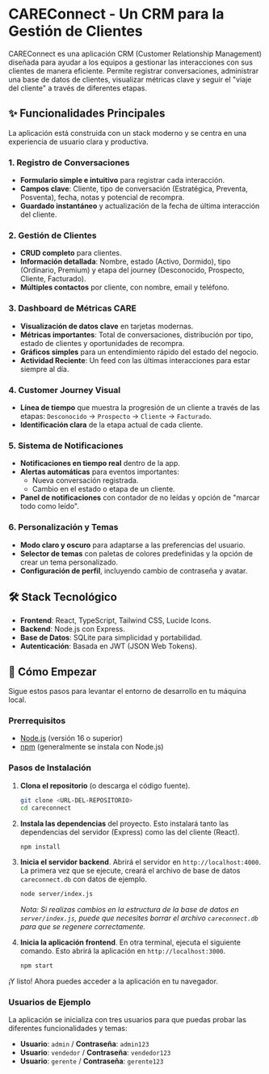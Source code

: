# CAREConnect - Un CRM para la Gestión de Clientes

CAREConnect es una aplicación CRM (Customer Relationship Management) diseñada para ayudar a los equipos a gestionar las interacciones con sus clientes de manera eficiente. Permite registrar conversaciones, administrar una base de datos de clientes, visualizar métricas clave y seguir el "viaje del cliente" a través de diferentes etapas.

## ✨ Funcionalidades Principales

La aplicación está construida con un stack moderno y se centra en una experiencia de usuario clara y productiva.

### 1. **Registro de Conversaciones**
- **Formulario simple e intuitivo** para registrar cada interacción.
- **Campos clave**: Cliente, tipo de conversación (Estratégica, Preventa, Posventa), fecha, notas y potencial de recompra.
- **Guardado instantáneo** y actualización de la fecha de última interacción del cliente.

### 2. **Gestión de Clientes**
- **CRUD completo** para clientes.
- **Información detallada**: Nombre, estado (Activo, Dormido), tipo (Ordinario, Premium) y etapa del journey (Desconocido, Prospecto, Cliente, Facturado).
- **Múltiples contactos** por cliente, con nombre, email y teléfono.

### 3. **Dashboard de Métricas CARE**
- **Visualización de datos clave** en tarjetas modernas.
- **Métricas importantes**: Total de conversaciones, distribución por tipo, estado de clientes y oportunidades de recompra.
- **Gráficos simples** para un entendimiento rápido del estado del negocio.
- **Actividad Reciente**: Un feed con las últimas interacciones para estar siempre al día.

### 4. **Customer Journey Visual**
- **Línea de tiempo** que muestra la progresión de un cliente a través de las etapas: `Desconocido` → `Prospecto` → `Cliente` → `Facturado`.
- **Identificación clara** de la etapa actual de cada cliente.

### 5. **Sistema de Notificaciones**
- **Notificaciones en tiempo real** dentro de la app.
- **Alertas automáticas** para eventos importantes:
  - Nueva conversación registrada.
  - Cambio en el estado o etapa de un cliente.
- **Panel de notificaciones** con contador de no leídas y opción de "marcar todo como leído".

### 6. **Personalización y Temas**
- **Modo claro y oscuro** para adaptarse a las preferencias del usuario.
- **Selector de temas** con paletas de colores predefinidas y la opción de crear un tema personalizado.
- **Configuración de perfil**, incluyendo cambio de contraseña y avatar.

## 🛠️ Stack Tecnológico

- **Frontend**: React, TypeScript, Tailwind CSS, Lucide Icons.
- **Backend**: Node.js con Express.
- **Base de Datos**: SQLite para simplicidad y portabilidad.
- **Autenticación**: Basada en JWT (JSON Web Tokens).

## 🚀 Cómo Empezar

Sigue estos pasos para levantar el entorno de desarrollo en tu máquina local.

### Prerrequisitos
- [Node.js](https://nodejs.org/) (versión 16 o superior)
- [npm](https://www.npmjs.com/) (generalmente se instala con Node.js)

### Pasos de Instalación

1.  **Clona el repositorio** (o descarga el código fuente).
    ```bash
    git clone <URL-DEL-REPOSITORIO>
    cd careconnect
    ```

2.  **Instala las dependencias** del proyecto. Esto instalará tanto las dependencias del servidor (Express) como las del cliente (React).
    ```bash
    npm install
    ```

3.  **Inicia el servidor backend**. Abrirá el servidor en `http://localhost:4000`. La primera vez que se ejecute, creará el archivo de base de datos `careconnect.db` con datos de ejemplo.
    ```bash
    node server/index.js
    ```
    
    *Nota: Si realizas cambios en la estructura de la base de datos en `server/index.js`, puede que necesites borrar el archivo `careconnect.db` para que se regenere correctamente.*

4.  **Inicia la aplicación frontend**. En otra terminal, ejecuta el siguiente comando. Esto abrirá la aplicación en `http://localhost:3000`.
    ```bash
    npm start
    ```

¡Y listo! Ahora puedes acceder a la aplicación en tu navegador.

### Usuarios de Ejemplo
La aplicación se inicializa con tres usuarios para que puedas probar las diferentes funcionalidades y temas:
- **Usuario**: `admin` / **Contraseña**: `admin123`
- **Usuario**: `vendedor` / **Contraseña**: `vendedor123`
- **Usuario**: `gerente` / **Contraseña**: `gerente123` 